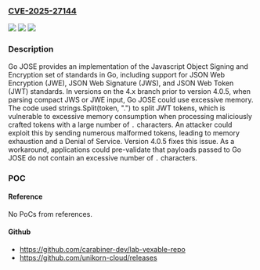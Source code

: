 ### [CVE-2025-27144](https://cve.mitre.org/cgi-bin/cvename.cgi?name=CVE-2025-27144)
![](https://img.shields.io/static/v1?label=Product&message=go-jose&color=blue)
![](https://img.shields.io/static/v1?label=Version&message=%3D%20%3E%3D%204.0.0%2C%20%3C%204.0.5%20&color=brighgreen)
![](https://img.shields.io/static/v1?label=Vulnerability&message=CWE-770%3A%20Allocation%20of%20Resources%20Without%20Limits%20or%20Throttling&color=brighgreen)

### Description

Go JOSE provides an implementation of the Javascript Object Signing and Encryption set of standards in Go, including support for JSON Web Encryption (JWE), JSON Web Signature (JWS), and JSON Web Token (JWT) standards. In versions on the 4.x branch prior to version 4.0.5, when parsing compact JWS or JWE input, Go JOSE could use excessive memory. The code used strings.Split(token, ".") to split JWT tokens, which is vulnerable to excessive memory consumption when processing maliciously crafted tokens with a large number of `.` characters.  An attacker could exploit this by sending numerous malformed tokens, leading to memory exhaustion and a Denial of Service. Version 4.0.5 fixes this issue. As a workaround, applications could pre-validate that payloads passed to Go JOSE do not contain an excessive number of `.` characters.

### POC

#### Reference
No PoCs from references.

#### Github
- https://github.com/carabiner-dev/lab-vexable-repo
- https://github.com/unikorn-cloud/releases

